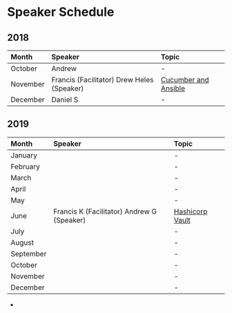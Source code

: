 # Speaker Schedule

## 2018

| Month    | Speaker  | Topic |
|:---------|:---------|:------|
| October  | Andrew   | -     |
| November | Francis (Facilitator) Drew Heles (Speaker)  | [Cucumber and Ansible](2018-11-29_meeting.md)     |
| December | Daniel S | -     |

## 2019

| Month     | Speaker | Topic |
|:----------|:--------|:------|
| January   |         | -     |
| February  |         | -     |
| March     |         | -     |
| April     |         | -     |
| May       |         | -     |
| June      | Francis K (Facilitator) Andrew G (Speaker) | [Hashicorp Vault](2019-06-20_meeting.md)     |
| July      |         | -     |
| August    |         | -     |
| September |         | -     |
| October   |         | -     |
| November  |         | -     |
| December  |         | -     |
-
